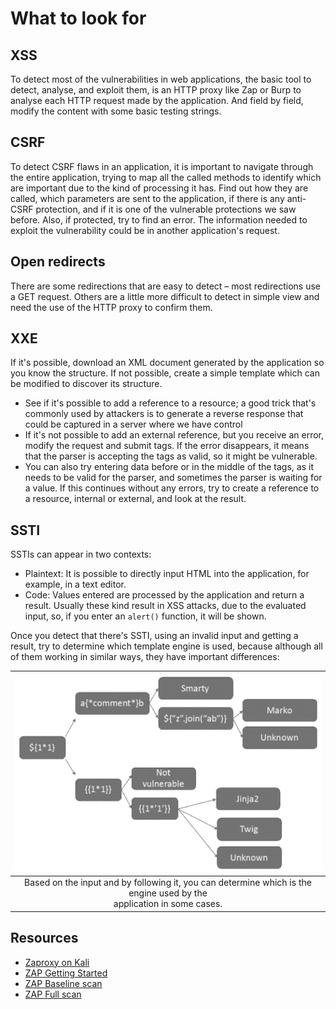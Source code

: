 # What to look for

## XSS

To detect most of the vulnerabilities in web applications, the basic tool to detect, analyse, and exploit them, is an HTTP proxy like Zap or Burp to analyse each HTTP request made by the application. And field by field, modify the content with some basic testing strings.

## CSRF

To detect CSRF flaws in an application, it is important to navigate through the entire application, trying to map all the called methods to identify which are important due to the kind of processing it has. Find out how they are called, which parameters are sent to the application, if there is any anti-CSRF protection, and if it is one of the vulnerable protections we saw before. Also, if protected, try to find an error. The information needed to exploit the vulnerability could be in another application's request.

## Open redirects

There are some redirections that are easy to detect – most redirections use a GET request. Others are a little more difficult to detect in simple view and need the use of the HTTP proxy to confirm them.

## XXE

If it's possible, download an XML document generated by the application so you know the structure. If not possible, create a simple template which can be modified to discover its structure.

* See if it's possible to add a reference to a resource; a good trick that's commonly used by attackers is to generate a reverse response that could be captured in a server where we have control
* If it's not possible to add an external reference, but you receive an error, modify the request and submit tags. If the error disappears, it means that the parser is accepting the tags as valid, so it might be vulnerable.
* You can also try entering data before or in the middle of the tags, as it needs to be valid for the parser, and sometimes the parser is waiting for a value. If this continues without any errors, try to create a reference to a resource, internal or external, and look at the result.

## SSTI

SSTIs can appear in two contexts:

* Plaintext: It is possible to directly input HTML into the application, for example, in a text editor. 
* Code: Values entered are processed by the application and return a result. Usually these kind result in XSS attacks, due to the evaluated input, so, if you enter an `alert()` function, it will be shown.

Once you detect that there's SSTI, using an invalid input and getting a result, try to determine which template engine is used, because although all of them working in similar ways, they have important differences:

| ![Engines](../../_static/images/ssti-engines.png) |
|:--:|
| Based on the input and by following it, you can determine which is the engine used by the<br> application in some cases. |

## Resources

* [Zaproxy on Kali](red-iac:docs/lab/zap)
* [ZAP Getting Started](https://www.zaproxy.org/getting-started/)
* [ZAP Baseline scan](https://www.zaproxy.org/docs/docker/baseline-scan/)
* [ZAP Full scan](https://www.zaproxy.org/docs/docker/full-scan/)
